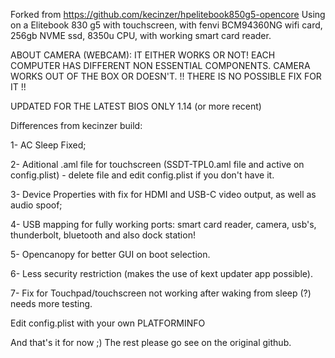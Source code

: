Forked from https://github.com/kecinzer/hpelitebook850g5-opencore
Using on a Elitebook 830 g5 with touchscreen, with fenvi BCM94360NG wifi card, 256gb NVME ssd, 8350u CPU, with working smart card reader.


ABOUT CAMERA (WEBCAM): IT EITHER WORKS OR NOT! EACH COMPUTER HAS DIFFERENT NON ESSENTIAL COMPONENTS. CAMERA WORKS OUT OF THE BOX OR DOESN'T. 
!! THERE IS NO POSSIBLE FIX FOR IT !!



UPDATED FOR THE LATEST BIOS ONLY 1.14 (or more recent)

Differences from kecinzer build:

1- AC Sleep Fixed;

2- Aditional .aml file for touchscreen (SSDT-TPL0.aml file and active on config.plist) - delete file and edit config.plist if you don't have it.

3- Device Properties with fix for HDMI and USB-C video output, as well as audio spoof;

4- USB mapping for fully working ports: smart card reader, camera, usb's, thunderbolt, bluetooth and also dock station!

5- Opencanopy for better GUI on boot selection.

6- Less security restriction (makes the use of kext updater app possible).

7- Fix for Touchpad/touchscreen not working after waking from sleep (?) needs more testing.

Edit config.plist with your own PLATFORMINFO

And that's it for now ;) The rest please go see on the original github.
